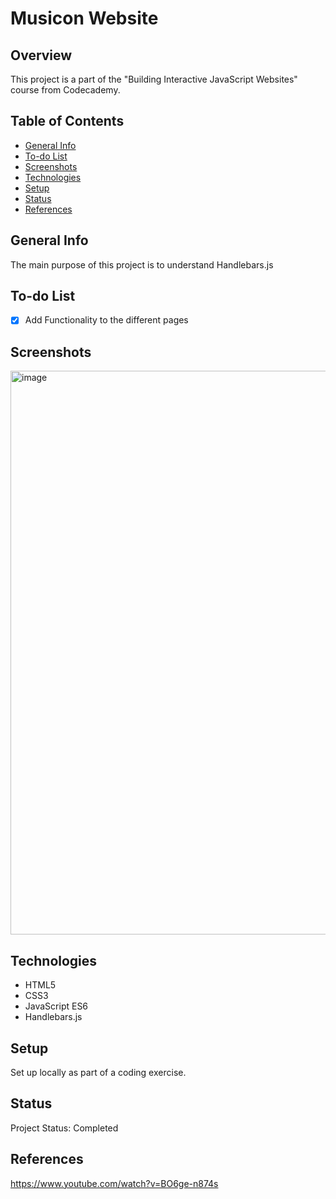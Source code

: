 # Musicon Website

## Overview

This project is a part of the "Building Interactive JavaScript Websites" course from Codecademy.

## Table of Contents

- [General Info](#general-info)
- [To-do List](#to-do-list)
- [Screenshots](#screenshots)
- [Technologies](#technologies)
- [Setup](#setup)
- [Status](#status)
- [References](#references)

## General Info

 The main purpose of this project is to understand Handlebars.js

## To-do List

- [x] Add Functionality to the different pages 

## Screenshots


<img width="902" alt="image" src="https://github.com/anilk-anusha/musiconWebsite/assets/130001836/425337da-2152-4fec-adc1-99d9ceb9e1d6">



## Technologies

- HTML5
- CSS3
- JavaScript ES6
- Handlebars.js


## Setup

Set up locally as part of a coding exercise. 

## Status

Project Status: Completed

## References

https://www.youtube.com/watch?v=BO6ge-n874s
